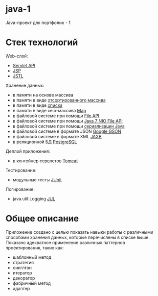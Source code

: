 # java-1
Java-проект для портфолио - 1

# Стек технологий

Web-слой:
- [Servlet API](https://docs.oracle.com/cd/E17802_01/products/products/servlet/2.5/docs/servlet-2_5-mr2/)
- [JSP](https://ru.wikipedia.org/wiki/JavaServer_Pages)
- [JSTL](https://ru.wikipedia.org/wiki/JavaServer_Pages_Standard_Tag_Library)

Хранение данных:
- в памяти на основе массива
- в памяти в виде [отсортированного массива](https://www.geeksforgeeks.org/arrays-binarysearch-java-examples-set-1/)
- в памяти в виде [списка](https://docs.oracle.com/javase/8/docs/api/java/util/List.html)
- в памяти в виде хеш-массива [Map](https://docs.oracle.com/javase/8/docs/api/java/util/Map.html)
- в файловой системе при помощи [File API](https://docs.oracle.com/javase/7/docs/api/java/io/File.html)
- в файловой системе при помощи [Java 7 NIO File API](https://www.baeldung.com/java-nio-2-file-api)
- в файловой системе при помощи [сериализации Java](https://docs.oracle.com/javase/7/docs/api/java/io/Serializable.html)
- в файловой системе в формате JSON [Google GSON](https://github.com/google/gson)
- в файловой системе в формате XML [JAXB](https://www.oracle.com/technetwork/articles/javase/index-140168.html)
- в реляционной БД [PostgreSQL](https://www.postgresql.org/)

Деплой приложения:
- в контейнер сервлетов [Tomcat](http://tomcat.apache.org/)

Тестирование:
- модульные тесты [JUnit](https://junit.org/junit4/)

Логирование:
- java.util.Logging [JUL](https://docs.oracle.com/javase/7/docs/api/java/util/logging/package-summary.html)

# Общее описание

Приложение создано с целью показать навыки работы с различными способами хранения данных, которые перечислены в списке выше.
Показано адекватное применение различных паттернов проектирования, таких как:
- шаблонный метод
- стратегия
- синглтон
- итератор
- декоратор
- фабричный метод
- адаптер
